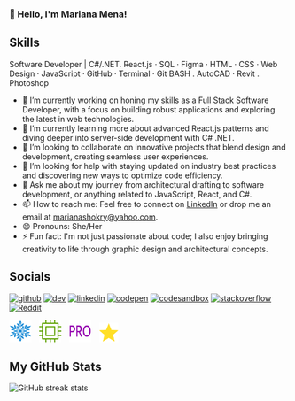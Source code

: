 ### 👋 Hello, I'm Mariana Mena!

## Skills
Software Developer | C#/.NET. React.js · SQL · Figma · HTML · CSS · Web Design · JavaScript · GitHub · Terminal · Git BASH . AutoCAD · Revit . Photoshop

- 🔭 I’m currently working on honing my skills as a Full Stack Software Developer, with a focus on building robust applications and exploring the latest in web technologies. 
- 🌱 I’m currently learning more about advanced React.js patterns and diving deeper into server-side development with C# .NET. 
- 👯 I’m looking to collaborate on innovative projects that blend design and development, creating seamless user experiences. 
- 🤔 I’m looking for help with staying updated on industry best practices and discovering new ways to optimize code efficiency. 
- 💬 Ask me about my journey from architectural drafting to software development, or anything related to JavaScript, React, and C#. 
- 📫 How to reach me: Feel free to connect on [LinkedIn](https://www.linkedin.com/in/mariana-mena-dev) or drop me an email at marianashokry@yahoo.com. 
- 😄 Pronouns: She/Her 
- ⚡ Fun fact: I'm not just passionate about code; I also enjoy bringing creativity to life through graphic design and architectural concepts. 

## Socials
[<img src='https://cdn.jsdelivr.net/npm/simple-icons@3.0.1/icons/github.svg' alt='github' height='40'>](https://github.com/Mary-Mena21)  [<img src='https://cdn.jsdelivr.net/npm/simple-icons@3.0.1/icons/dev-dot-to.svg' alt='dev' height='40'>](https://dev.to/marianamena)  [<img src='https://cdn.jsdelivr.net/npm/simple-icons@3.0.1/icons/linkedin.svg' alt='linkedin' height='40'>](https://www.linkedin.com/in/https://www.linkedin.com/in/mariana-mena-dev//)  [<img src='https://cdn.jsdelivr.net/npm/simple-icons@3.0.1/icons/codepen.svg' alt='codepen' height='40'>](https://codepen.io/https://codepen.io/Mariana-Mena)  [<img src='https://cdn.jsdelivr.net/npm/simple-icons@3.0.1/icons/codesandbox.svg' alt='codesandbox' height='40'>](https://codesandbox.io/u/Mariana-Mena)  [<img src='https://cdn.jsdelivr.net/npm/simple-icons@3.0.1/icons/stackoverflow.svg' alt='stackoverflow' height='40'>](https://stackoverflow.com/users/mariana-mena)  [<img src='https://cdn.jsdelivr.net/npm/simple-icons@3.0.1/icons/reddit.svg' alt='Reddit' height='40'>](https://www.reddit.com/user/IAwele)  

<a href='https://archiveprogram.github.com/'><img src='https://raw.githubusercontent.com/acervenky/animated-github-badges/master/assets/acbadge.gif' width='40' height='40'></a> <a href='https://docs.github.com/en/developers'><img src='https://raw.githubusercontent.com/acervenky/animated-github-badges/master/assets/devbadge.gif' width='40' height='40'></a> <a href='https://github.com/pricing'><img src='https://raw.githubusercontent.com/acervenky/animated-github-badges/master/assets/pro.gif' width='40' height='40'></a> <a href='https://stars.github.com/'><img src='https://raw.githubusercontent.com/acervenky/animated-github-badges/master/assets/starbadge.gif' width='35' height='35'></a> 
## My GitHub Stats
![GitHub streak stats](https://streak-stats.demolab.com/?user=Mary-Mena21)  

